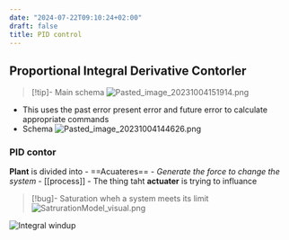 ```yaml
---
date: "2024-07-22T09:10:24+02:00"
draft: false
title: PID control
---
```


## Proportional Integral Derivative Contorler

> \[!tip\]- Main schema
> ![Pasted_image_20231004151914.png](/Notes/Pasted_image_20231004151914.png)

-   This uses the past error present error and future error to calculate
    appropriate commands
-   Schema
    ![Pasted_image_20231004144626.png](/Notes/Pasted_image_20231004144626.png)

### PID contor

**Plant** is divided into - ==Acuateres== - *Generate the force to
change the system* - \[\[process\]\] - The thing taht **actuater** is
trying to influance

> \[!bug\]- Saturation wheh a system meets its limit
> ![SatrurationModel_visual.png](/Notes/SatrurationModel_visual.png)

![Integral windup](/Notes/posts/Integral_windup)

